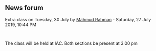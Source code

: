 <h2>News forum</h2><a href="https://moodle.cse.buet.ac.bd/user/view.php?id=1121&course=432"></a>
Extra class on Tuesday, 30 July
by <a href="https://moodle.cse.buet.ac.bd/user/view.php?id=1121&course=432">Mahmud Rahman</a> - Saturday, 27 July 2019, 10:44 PM


 

The class will be held at IAC. Both sections be present at 3.00 pm






